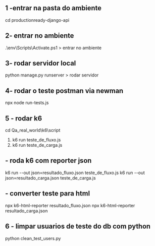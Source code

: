 ## 1 -entrar na pasta do ambiente
cd productionready-django-api
## 2- entrar no ambiente
.\env\Scripts\Activate.ps1 > entrar no  ambiente
## 3- rodar servidor local
python manage.py runserver > rodar servidor
## 4- rodar o teste postman via newman
npx node run-tests.js
## 5 - rodar k6
cd Qa_real_world\k6\script  
  
1. k6 run teste_de_fluxo.js
2. k6 run teste_de_carga.js

## - roda k6 com reporter json

k6 run --out json=resultado_fluxo.json teste_de_fluxo.js
k6 run --out json=resultado_carga.json teste_de_carga.js
## - converter teste para html
npx k6-html-reporter resultado_fluxo.json
npx k6-html-reporter resultado_carga.json

## 6 - limpar usuarios de teste do db com python
python clean_test_users.py
